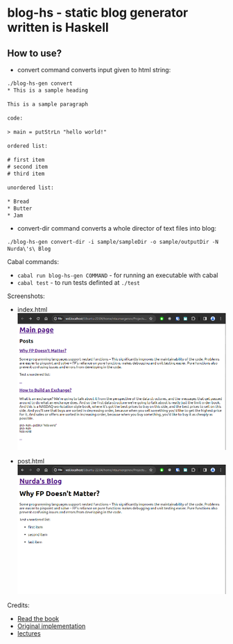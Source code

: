 # blog-hs - static blog generator written is Haskell

## How to use?

* convert command converts input given to html string:
```
./blog-hs-gen convert
* This is a sample heading

This is a sample paragraph

code:

> main = putStrLn "hello world!"

ordered list:

# first item
# second item
# third item

unordered list:

* Bread
* Butter
* Jam
```
* convert-dir command converts a whole director of text files into blog:
```
./blog-hs-gen convert-dir -i sample/sampleDir -o sample/outputDir -N Nurda\'s\ Blog
```


Cabal commands:
* `cabal run blog-hs-gen COMMAND` - for running an executable with cabal
* `cabal test` - to run tests definted at `./test`


Screenshots:

* index.html
![screenshot](images/index.png)

* post.html
![screenshot](images/post.png)


Credits:
* [Read the book](https://learn-haskell.blog/)
* [Original implementation](https://github.com/soupi/haskell-study-plan)
* [lectures](https://www.seas.upenn.edu/~cis1940/spring13/lectures.html)

